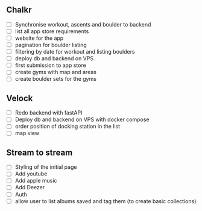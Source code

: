 ## Chalkr
- [ ] Synchronise workout, ascents and boulder to backend
- [ ] list all app store requirements
- [ ] website for the app
- [ ] pagination for boulder listing
- [ ] filtering by date for workout and listing boulders
- [ ] deploy db and backend on VPS
- [ ] first submission to app store
- [ ] create gyms with map and areas
- [ ] create boulder sets for the gyms
## Velock
- [ ] Redo backend with fastAPI
- [ ] Deploy db and backend on VPS with docker compose
- [ ] order position of docking station in the list
- [ ] map view
## Stream to stream
- [ ] Styling of the initial page
- [ ] Add youtube 
- [ ] Add apple music
- [ ] Add Deezer
- [ ] Auth
- [ ] allow user to list albums saved and tag them (to create basic collections)
